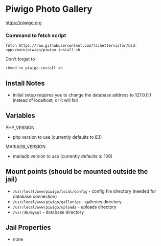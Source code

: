 # Piwigo Photo Gallery
https://piwigo.org

### Command to fetch script
```
fetch https://raw.githubusercontent.com/tschettervictor/bsd-apps/main/piwigo/piwigo-install.sh
```

Don't forget to
```
chmod +x piwigo-install.sh
```

## Install Notes
  - initial setup requires you to change the database address to 127.0.0.1 instead of localhost, or it will fail

## Variables

PHP_VERSION
  - php version to use (currently defaults to 83)

MARIADB_VERSION
  - mariadb version to use (currently defaults to 106)

## Mount points (should be mounted outside the jail)
  - `/usr/local/www/piwigo/local/config` - config file directory (needed for database connection)
  - `/usr/local/www/piwigo/galleries` - galleries directory
  - `/usr/local/www/piwigo/uploads` - uploads directory
  - `/var/db/mysql` - database directory

## Jail Properties
  - none
